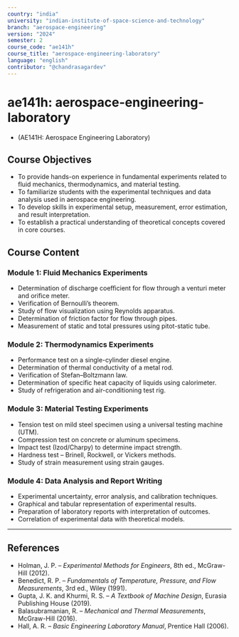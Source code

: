 ```yaml
---
country: "india"
university: "indian-institute-of-space-science-and-technology"
branch: "aerospace-engineering"
version: "2024"
semester: 2
course_code: "ae141h"
course_title: "aerospace-engineering-laboratory"
language: "english"
contributor: "@chandrasagardev"
---
```


# ae141h: aerospace-engineering-laboratory
  - (AE141H: Aerospace Engineering Laboratory)

## Course Objectives
* To provide hands-on experience in fundamental experiments related to fluid mechanics, thermodynamics, and material testing.  
* To familiarize students with the experimental techniques and data analysis used in aerospace engineering.  
* To develop skills in experimental setup, measurement, error estimation, and result interpretation.  
* To establish a practical understanding of theoretical concepts covered in core courses.  

## Course Content

### Module 1: Fluid Mechanics Experiments
* Determination of discharge coefficient for flow through a venturi meter and orifice meter.  
* Verification of Bernoulli’s theorem.  
* Study of flow visualization using Reynolds apparatus.  
* Determination of friction factor for flow through pipes.  
* Measurement of static and total pressures using pitot-static tube.  

### Module 2: Thermodynamics Experiments
* Performance test on a single-cylinder diesel engine.  
* Determination of thermal conductivity of a metal rod.  
* Verification of Stefan–Boltzmann law.  
* Determination of specific heat capacity of liquids using calorimeter.  
* Study of refrigeration and air-conditioning test rig.  

### Module 3: Material Testing Experiments
* Tension test on mild steel specimen using a universal testing machine (UTM).  
* Compression test on concrete or aluminum specimens.  
* Impact test (Izod/Charpy) to determine impact strength.  
* Hardness test – Brinell, Rockwell, or Vickers methods.  
* Study of strain measurement using strain gauges.  

### Module 4: Data Analysis and Report Writing
* Experimental uncertainty, error analysis, and calibration techniques.  
* Graphical and tabular representation of experimental results.  
* Preparation of laboratory reports with interpretation of outcomes.  
* Correlation of experimental data with theoretical models.  

---

## References

* Holman, J. P. – *Experimental Methods for Engineers*, 8th ed., McGraw-Hill (2012).  
* Benedict, R. P. – *Fundamentals of Temperature, Pressure, and Flow Measurements*, 3rd ed., Wiley (1991).  
* Gupta, J. K. and Khurmi, R. S. – *A Textbook of Machine Design*, Eurasia Publishing House (2019).  
* Balasubramanian, R. – *Mechanical and Thermal Measurements*, McGraw-Hill (2016).  
* Hall, A. R. – *Basic Engineering Laboratory Manual*, Prentice Hall (2006).
